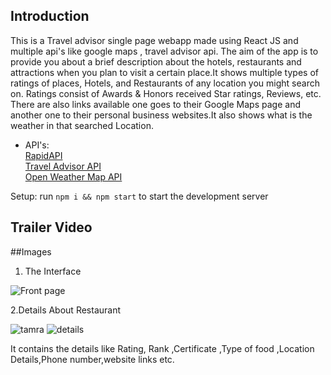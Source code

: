 ## Introduction
This is a Travel advisor single page webapp made using React JS and multiple api's like google maps , travel advisor api. The aim of the app is to provide you about a brief description about the hotels, restaurants and attractions when you plan to visit a certain place.It shows multiple types of ratings of places, Hotels, and Restaurants of any location you might search on. Ratings consist of Awards & Honors received Star ratings, Reviews, etc. There are also links available one goes to their Google Maps page and another one to their personal business websites.It also shows what is the weather in that searched Location.
- API's:<br />
[RapidAPI](https://rapidapi.com/hub?utm_source=youtube.com/JavaScriptMastery&utm_medium=DevRel&utm_campaign=DevRel) <br />
[Travel Advisor API](https://rapidapi.com/apidojo/api/travel-advisor?utm_source=youtube.com/JavaScriptMastery&utm_medium=DevRel&utm_campaign=DevRel) <br />
[Open Weather Map API](https://rapidapi.com/community/api/open-weather-map?utm_source=youtube.com/JavaScriptMastery&utm_medium=DevRel&utm_campaign=DevRel)


Setup: run ```npm i && npm start``` to start the development server

## Trailer Video



##Images
1. The Interface


![Front page](https://user-images.githubusercontent.com/96871477/179968120-49e851de-d77e-4d2e-b898-a0513c2e3d68.png)

2.Details About Restaurant


![tamra](https://user-images.githubusercontent.com/96871477/179968195-7538223d-dec7-4e25-857e-ad91ada36541.png)
![details](https://user-images.githubusercontent.com/96871477/179968289-3b764918-2af2-47b4-b0c3-7e4bcafe2312.png)


It contains the details like Rating, Rank ,Certificate ,Type of food ,Location Details,Phone number,website links etc.
